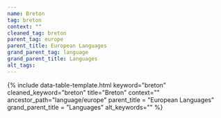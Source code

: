 ```yaml
---
name: Breton
tag: breton
context: ""
cleaned_tag: breton
parent_tag: europe
parent_title: European Languages
grand_parent_tag: language
grand_parent_title: Languages
alt_tags: 
---
```


{% include data-table-template.html 
  keyword="breton" 
  cleaned_keyword="breton" 
  title="Breton"
  context=""
  ancestor_path="language/europe" 
  parent_title = "European Languages"
  grand_parent_title = "Languages"
  alt_keywords=""
%}

